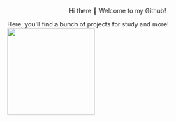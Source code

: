<p align="center">
  Hi there 👋 Welcome to my Github!
</p>


  Here, you'll find a bunch of projects for study and more!
  <img src="https://i.pinimg.com/736x/45/29/0d/45290ddb061a266e0767bc290218b62d.jpg" width="200">
</p>



